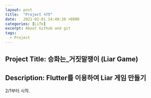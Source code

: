 ```yaml
---
layout: post
title:  "Project 시작"
date:   2021-02-01 14:40:30 +0800
categories: [Life]
excerpt: About Github and git
tags:
  - Project
---
```


## Project Title: 승화는_거짓말쟁이 (Liar Game)
## Description: Flutter를 이용하여 Liar 게임 만들기  
2/1부터 시작.